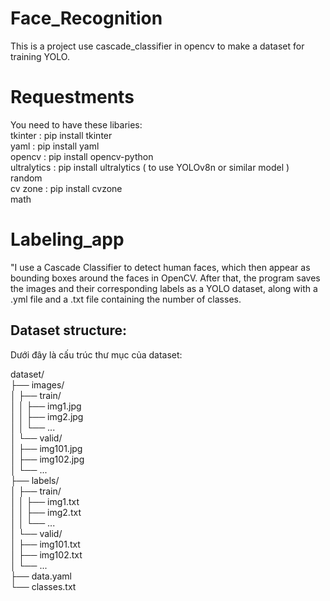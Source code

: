 # Face_Recognition
This is a project use cascade_classifier in opencv to make a dataset for training YOLO. 

# Requestments
You need to have these libaries:  
      tkinter :  pip install tkinter  
			yaml : pip install yaml  
	    opencv : pip install opencv-python  
		  ultralytics : pip install ultralytics ( to use YOLOv8n or similar model )  
		  random  
		  cv zone : pip install cvzone  
		  math

# Labeling_app
"I use a Cascade Classifier to detect human faces, which then appear as bounding boxes around the faces in OpenCV. After that, the program saves the images and their corresponding labels as a YOLO dataset, along with a .yml file and a .txt file containing the number of classes.  
## Dataset structure:

Dưới đây là cấu trúc thư mục của dataset:  

dataset/  
├── images/  
│   ├── train/  
│   │   ├── img1.jpg  
│   │   ├── img2.jpg  
│   │   └── ...  
│   └── valid/  
│       ├── img101.jpg  
│       ├── img102.jpg  
│       └── ...  
├── labels/  
│   ├── train/  
│   │   ├── img1.txt  
│   │   ├── img2.txt  
│   │   └── ...  
│   └── valid/  
│       ├── img101.txt  
│       ├── img102.txt  
│       └── ...  
├── data.yaml  
└── classes.txt  
